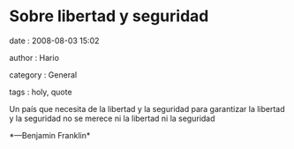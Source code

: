 Sobre libertad y seguridad
==========================

date
:   2008-08-03 15:02

author
:   Hario

category
:   General

tags
:   holy, quote

<p>

 Un país que necesita de la libertad y la seguridad para garantizar
 la libertad y la seguridad no se merece ni la libertad ni la
 seguridad
</p>
*—Benjamin Franklin*

</p>

